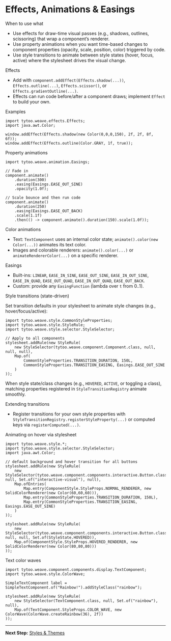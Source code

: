 # Effects, Animations & Easings

When to use what
- Use effects for draw-time visual passes (e.g., shadows, outlines, scissoring) that wrap a component’s renderer.
- Use property animations when you want time-based changes to component properties (opacity, scale, position, color) triggered by code.
- Use style transitions to animate between style states (hover, focus, active) where the stylesheet drives the visual change.

Effects
- Add with `component.addEffect(Effects.shadow(...))`, `Effects.outline(...)`, `Effects.scissor()`, or `Effects.gradientOutline(...)`.
- Effects can run code before/after a component draws; implement `Effect` to build your own.

Examples

```
import tytoo.weave.effects.Effects;
import java.awt.Color;

window.addEffect(Effects.shadow(new Color(0,0,0,150), 2f, 2f, 8f, 6f));
window.addEffect(Effects.outline(Color.GRAY, 1f, true));
```

Property animations

```
import tytoo.weave.animation.Easings;

// Fade in
component.animate()
    .duration(300)
    .easing(Easings.EASE_OUT_SINE)
    .opacity(1.0f);

// Scale bounce and then run code
component.animate()
    .duration(250)
    .easing(Easings.EASE_OUT_BACK)
    .scale(1.1f)
    .then(() -> component.animate().duration(150).scale(1.0f));
```

Color animations
- Text: `TextComponent` uses an internal color state; `animate().color(new Color(...))` animates its text color.
- Images and colorable renderers: `animate().color(...)` or `animateRendererColor(...)` on a specific renderer.

Easings
- Built-ins: `LINEAR`, `EASE_IN_SINE`, `EASE_OUT_SINE`, `EASE_IN_OUT_SINE`, `EASE_IN_QUAD`, `EASE_OUT_QUAD`, `EASE_IN_OUT_QUAD`, `EASE_OUT_BACK`.
- Custom: provide any `EasingFunction` (lambda over `t` from 0..1).

Style transitions (state-driven)

Set transition defaults in your stylesheet to animate style changes (e.g., hover/focus/active):

```
import tytoo.weave.style.CommonStyleProperties;
import tytoo.weave.style.StyleRule;
import tytoo.weave.style.selector.StyleSelector;

// Apply to all components
stylesheet.addRule(new StyleRule(
    new StyleSelector(tytoo.weave.component.Component.class, null, null, null),
    Map.of(
        CommonStyleProperties.TRANSITION_DURATION, 150L,
        CommonStyleProperties.TRANSITION_EASING, Easings.EASE_OUT_SINE
    )
));
```



When style state/class changes (e.g., `HOVERED`, `ACTIVE`, or toggling a class), matching properties registered in `StyleTransitionRegistry` animate smoothly.

Extending transitions
- Register transitions for your own style properties with `StyleTransitionRegistry.registerStyleProperty(...)` or computed keys via `registerComputed(...)`.

Animating on hover via stylesheet

```
import tytoo.weave.style.*;
import tytoo.weave.style.selector.StyleSelector;
import java.awt.Color;

// default background and hover transition for all buttons
stylesheet.addRule(new StyleRule(
    new StyleSelector(tytoo.weave.component.components.interactive.Button.class, null, Set.of("interactive-visual"), null),
    Map.ofEntries(
        Map.entry(ComponentStyle.StyleProps.NORMAL_RENDERER, new SolidColorRenderer(new Color(60,60,60))),
        Map.entry(CommonStyleProperties.TRANSITION_DURATION, 150L),
        Map.entry(CommonStyleProperties.TRANSITION_EASING, Easings.EASE_OUT_SINE)
    )
));

stylesheet.addRule(new StyleRule(
    new StyleSelector(tytoo.weave.component.components.interactive.Button.class, null, null, Set.of(StyleState.HOVERED)),
    Map.of(ComponentStyle.StyleProps.HOVERED_RENDERER, new SolidColorRenderer(new Color(80,80,80)))
));
```

Text color waves

```
import tytoo.weave.component.components.display.TextComponent;
import tytoo.weave.style.ColorWave;

SimpleTextComponent label = SimpleTextComponent.of("Rainbow!").addStyleClass("rainbow");

stylesheet.addRule(new StyleRule(
    new StyleSelector(TextComponent.class, null, Set.of("rainbow"), null),
    Map.of(TextComponent.StyleProps.COLOR_WAVE, new ColorWave(ColorWave.createRainbow(36), 2f))
));
```

---

**Next Step:** [Styles & Themes](https://github.com/trethore/Weave/blob/main/docs/styles-themes.md)
